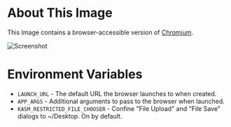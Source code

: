 # About This Image

This Image contains a browser-accessible version of [Chromium](https://www.chromium.org/Home).

![Screenshot][Image_Screenshot]

[Image_Screenshot]: https://f.hubspotusercontent30.net/hubfs/5856039/dockerhub/image-screenshots/chromium.png "Image Screenshot"

# Environment Variables

* `LAUNCH_URL` - The default URL the browser launches to when created.
* `APP_ARGS` - Additional arguments to pass to the browser when launched.
* `KASM_RESTRICTED_FILE_CHOOSER` - Confine "File Upload" and "File Save"
  dialogs to ~/Desktop. On by default.

